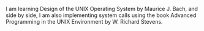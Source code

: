 I am learning Design of the UNIX Operating System by Maurice J. Bach, and side by side, I am also implementing system calls using the book Advanced Programming in the UNIX Environment by W. Richard Stevens.